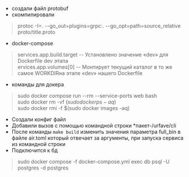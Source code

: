 - создали файл protobuf 
- скомпилировали
> protoc -I=. --go_out=plugins=grpc:. --go_opt=path=source_relative proto/title.proto
- docker-compose
>services.app.build.target  -- Установлено значение «dev» для Dockerfile dev этапа\
>ervices.app.volumes[0]      -- Mонтирует текущий каталог в то же самое WORKDIRна этапе «dev» нашего Dockerfile
- команды для докера
>sudo docker compose run --rm --service-ports web bash   
>sudo docker rm -vf $(sudo docker ps -aq)$\
>sudo docker rmi -f $(sudo docker images -aq)
- Создали конфиг файл 
- Добавили вызов с помощью командной строки *пакет-/urfave/cli 
- После команды `make build` изменить значения параметра full_bin в файле air.toml 
который отвечает за аргументы, при запуска сервиса из командной строки 
- Подключится к бд
>sudo docker compose -f docker-compose.yml exec db psql -U postgres -d postgres

